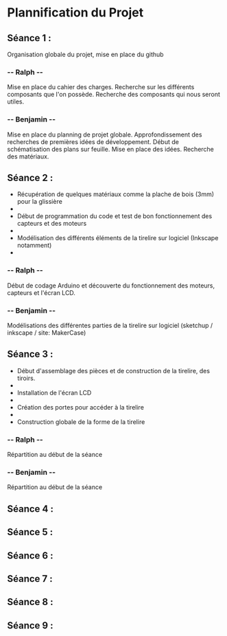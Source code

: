 # Plannification du Projet #

## Séance 1 : ##

<p> Organisation globale du projet, mise en place du github <p>
  
<h3> -- Ralph -- </h3> 

<p> Mise en place du cahier des charges. Recherche sur les différents composants que l'on possède. Recherche des composants qui nous seront utiles. </p>

<h3>-- Benjamin --</h3>
  
<p> Mise en place du planning de projet globale. Approfondissement des recherches de premières idées de développement. Début de schématisation des plans sur feuille. Mise en place des idées. Recherche des matériaux. </p>



## Séance 2 : ##

<ul>
  <li> Récupération de quelques matériaux comme la plache de bois (3mm) pour la glissière <li>
  <li> Début de programmation du code et test de bon fonctionnement des capteurs et des moteurs <li>
  <li> Modélisation des différents éléments de la tirelire sur logiciel (Inkscape notamment)<li>
</ul>
  
<h3> -- Ralph -- </h3> 
  <p> Début de codage Arduino et découverte du fonctionnement des moteurs, capteurs et l'écran LCD.</p>
<h3>-- Benjamin --</h3>
  <p> Modélisations des différentes parties de la tirelire sur logiciel (sketchup / inkscape / site: MakerCase) </p>



## Séance 3 : ##

<ul>
  <li> Début d'assemblage des pièces et de construction de la tirelire, des tiroirs. <li>
  <li> Installation de l'écran LCD <li>
  <li> Création des portes pour accéder à la tirelire <li>
  <li> Construction globale de la forme de la tirelire </li>
</ul>
  
<h3> -- Ralph -- </h3> 
  <p> Répartition au début de la séance </p>
<h3>-- Benjamin --</h3>
  <p> Répartition au début de la séance </p>

## Séance 4 : ##

## Séance 5 : ##

## Séance 6 : ##

## Séance 7 : ##

## Séance 8 : ##

## Séance 9 : ##
